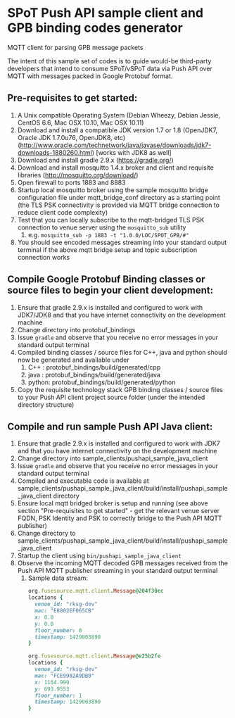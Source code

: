 # SPoT Push API sample client and GPB binding codes generator
MQTT client for parsing GPB message packets

The intent of this sample set of codes is to guide would-be third-party
developers that intend to consume SPoT/vSPoT data via Push API over MQTT with
messages packed in Google Protobuf format.

Pre-requisites to get started:
------------------------------
1. A Unix compatible Operating System (Debian Wheezy, Debian Jessie, CentOS 6.6, Mac OSX 10.10, Mac OSX 10.11)
1. Download and install a compatible JDK version 1.7 or 1.8 (OpenJDK7, Oracle JDK 1.7.0u76, OpenJDK8, etc) (http://www.oracle.com/technetwork/java/javase/downloads/jdk7-downloads-1880260.html) [works with JDK8 as well]
1. Download and install gradle 2.9.x (https://gradle.org/)
1. Download and install mosquitto 1.4.x broker and client and requisite libraries (http://mosquitto.org/download/)
1. Open firewall to ports 1883 and 8883
1. Startup local mosquitto broker using the sample mosquitto bridge configuration file under mqtt_bridge_conf directory as a starting point (the TLS PSK connectivity is provided via MQTT bridge connection to reduce client code complexity)
1. Test that you can locally subscribe to the mqtt-bridged TLS PSK connection to venue server using the `mosquitto_sub` utility
   1. e.g. `mosquitto_sub -p 1883 -t "1.0.0/LOC/SPOT_GPB/#"`
1. You should see encoded messages streaming into your standard output terminal if the above mqtt bridge setup and topic subscription connection works

Compile Google Protobuf Binding classes or source files to begin your client development:
-----------------------------------------------------------------------------------------
1. Ensure that gradle 2.9.x is installed and configured to work with JDK7/JDK8 and that you have internet connectivity on the development machine
1. Change directory into protobuf_bindings
1. Issue `gradle` and observe that you receive no error messages in your standard output terminal
1. Compiled binding classes / source files for C++, java and python should now be generated and available under
   1. C++   : protobuf_bindings/build/generated/cpp
   1. java  : protobuf_bindings/build/generated/java
   1. python: protobuf_bindings/build/generated/python
1. Copy the requisite technology stack GPB binding classes / source files to your Push API client project source folder (under the intended directory structure)

Compile and run sample Push API Java client:
--------------------------------------------
1. Ensure that gradle 2.9.x is installed and configured to work with JDK7 and that you have internet connectivity on the development machine
1. Change directory into sample_clients/pushapi_sample_java_client
1. Issue `gradle` and observe that you receive no error messages in your standard output terminal
1. Compiled and executable code is available at sample_clients/pushapi_sample_java_client/build/install/pushapi_sample_java_client directory
1. Ensure local mqtt bridged broker is setup and running (see above section "Pre-requisites to get started" - get the relevant venue server FQDN, PSK Identity and PSK to correctly bridge to the Push API MQTT publisher)
1. Change directory to sample_clients/pushapi_sample_java_client/build/install/pushapi_sample_java_client
1. Startup the client using `bin/pushapi_sample_java_client`
1. Observe the incoming MQTT decoded GPB messages received from the Push API MQTT publisher streaming in your standard output terminal
   1. Sample data stream:
      ```ruby
      org.fusesource.mqtt.client.Message@204f30ec
      locations {
        venue_id: "rksg-dev"
        mac: "E8802EF065CB"
        x: 0.0
        y: 0.0
        floor_number: 0
        timestamp: 1429003890
      }

      org.fusesource.mqtt.client.Message@e25b2fe
      locations {
        venue_id: "rksg-dev"
        mac: "FCE9982A9DB0"
        x: 1164.999
        y: 693.9553
        floor_number: 1
        timestamp: 1429003890
      }
      ```
